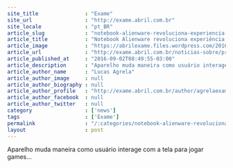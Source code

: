```yaml
---
site_title               : "Exame"
site_url                 : "http://exame.abril.com.br"
site_locale              : "pt_BR"
article_slug             : "notebook-alienware-revoluciona-experiencia-em-jogos"
article_title            : "Notebook Alienware revoluciona experiência em jogos"
article_image            : "https://abrilexame.files.wordpress.com/2016/10/imagem-comartilhamento.png"
article_url              : "http://exame.abril.com.br/noticias-sobre/precos-de-carros-usados/"
article_published_at     : "2016-09-02T08:49:55-03:00"
article_description      : "Aparelho muda maneira como usuário interage com a tela para jogar games..."
article_author_name      : "Lucas Agrela"
article_author_image     : null
article_author_biography : null
article_author_profile   : "http://exame.abril.com.br/author/agrelaexame/"
article_author_facebook  : null
article_author_twitter   : null
category                 : ['news']
tags                     : ['Exame']
permalink                : "/:categories/notebook-alienware-revoluciona-experiencia-em-jogos/"
layout                   : post
---
```


Aparelho muda maneira como usuário interage com a tela para jogar games...
